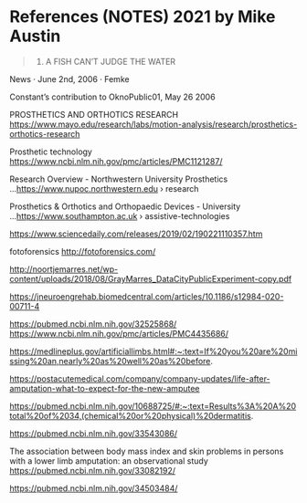 # References (NOTES) 2021 by Mike Austin



>  1. A FISH CAN’T JUDGE THE WATER

News · June 2nd, 2006 · Femke

Constant’s contribution to OknoPublic01, May 26 2006

PROSTHETICS AND ORTHOTICS RESEARCH
https://www.mayo.edu/research/labs/motion-analysis/research/prosthetics-orthotics-research

Prosthetic technology
https://www.ncbi.nlm.nih.gov/pmc/articles/PMC1121287/

Research Overview - Northwestern University Prosthetics ...https://www.nupoc.northwestern.edu › research

Prosthetics & Orthotics and Orthopaedic Devices - University ...https://www.southampton.ac.uk › assistive-technologies

https://www.sciencedaily.com/releases/2019/02/190221110357.htm

fotoforensics
http://fotoforensics.com/

http://noortjemarres.net/wp-content/uploads/2018/08/GrayMarres_DataCityPublicExperiment-copy.pdf

https://jneuroengrehab.biomedcentral.com/articles/10.1186/s12984-020-00711-4

https://pubmed.ncbi.nlm.nih.gov/32525868/
https://www.ncbi.nlm.nih.gov/pmc/articles/PMC4435686/

https://medlineplus.gov/artificiallimbs.html#:~:text=If%20you%20are%20missing%20an,nearly%20as%20well%20as%20before.

https://postacutemedical.com/company/company-updates/life-after-amputation-what-to-expect-for-the-new-amputee

https://pubmed.ncbi.nlm.nih.gov/10688725/#:~:text=Results%3A%20A%20total%20of%2034,(chemical%20or%20physical)%20dermatitis.

https://pubmed.ncbi.nlm.nih.gov/33543086/

The association between body mass index and skin problems in persons with a lower limb amputation: an observational study
https://pubmed.ncbi.nlm.nih.gov/33082192/

https://pubmed.ncbi.nlm.nih.gov/34503484/
